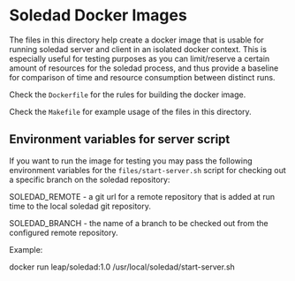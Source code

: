 Soledad Docker Images
=====================

The files in this directory help create a docker image that is usable for
running soledad server and client in an isolated docker context. This is
especially useful for testing purposes as you can limit/reserve a certain
amount of resources for the soledad process, and thus provide a baseline for
comparison of time and resource consumption between distinct runs.

Check the `Dockerfile` for the rules for building the docker image.

Check the `Makefile` for example usage of the files in this directory.


Environment variables for server script
---------------------------------------

If you want to run the image for testing you may pass the following
environment variables for the `files/start-server.sh` script for checking out
a specific branch on the soledad repository:

  SOLEDAD_REMOTE - a git url for a remote repository that is added at run time
                   to the local soledad git repository.

  SOLEDAD_BRANCH - the name of a branch to be checked out from the configured
                   remote repository.

Example:

  docker run leap/soledad:1.0 /usr/local/soledad/start-server.sh
